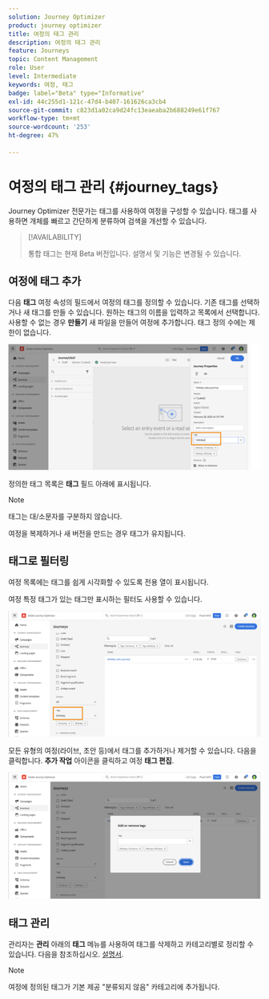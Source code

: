 ```yaml
---
solution: Journey Optimizer
product: journey optimizer
title: 여정의 태그 관리
description: 여정의 태그 관리
feature: Journeys
topic: Content Management
role: User
level: Intermediate
keywords: 여정, 태그
badge: label="Beta" type="Informative"
exl-id: 44c255d1-121c-47d4-b407-161626ca3cb4
source-git-commit: c823d1a02ca9d24fc13eaeaba2b688249e61f767
workflow-type: tm+mt
source-wordcount: '253'
ht-degree: 47%

---
```


# 여정의 태그 관리 {#journey_tags}

Journey Optimizer 전문가는 태그를 사용하여 여정을 구성할 수 있습니다. 태그를 사용하면 개체를 빠르고 간단하게 분류하여 검색을 개선할 수 있습니다.

>[!AVAILABILITY]
>
> 통합 태그는 현재 Beta 버전입니다. 설명서 및 기능은 변경될 수 있습니다.

## 여정에 태그 추가

다음 **태그** 여정 속성의 필드에서 여정의 태그를 정의할 수 있습니다. 기존 태그를 선택하거나 새 태그를 만들 수 있습니다. 원하는 태그의 이름을 입력하고 목록에서 선택합니다. 사용할 수 없는 경우 **만들기** 새 파일을 만들어 여정에 추가합니다. 태그 정의 수에는 제한이 없습니다.

![](assets/tags1.png)

정의한 태그 목록은 **태그** 필드 아래에 표시됩니다.

>[!NOTE]
>
> 태그는 대/소문자를 구분하지 않습니다.
> 
> 여정을 복제하거나 새 버전을 만드는 경우 태그가 유지됩니다.

## 태그로 필터링

여정 목록에는 태그를 쉽게 시각화할 수 있도록 전용 열이 표시됩니다.

여정 특정 태그가 있는 태그만 표시하는 필터도 사용할 수 있습니다.

![](assets/tags2.png)

모든 유형의 여정(라이브, 초안 등)에서 태그를 추가하거나 제거할 수 있습니다. 다음을 클릭합니다. **추가 작업** 아이콘을 클릭하고 여정 **태그 편집**.

![](assets/tags3.png)

## 태그 관리

관리자는 **관리** 아래의 **태그** 메뉴를 사용하여 태그를 삭제하고 카테고리별로 정리할 수 있습니다. 다음을 참조하십시오. [설명서](https://experienceleague.adobe.com/docs/experience-platform/administrative-tags/overview.html?lang=ko).

>[!NOTE]
>
> 여정에 정의된 태그가 기본 제공 &quot;분류되지 않음&quot; 카테고리에 추가됩니다.
